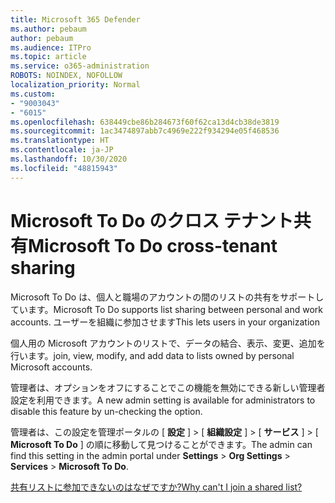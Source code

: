 ```yaml
---
title: Microsoft 365 Defender
ms.author: pebaum
author: pebaum
ms.audience: ITPro
ms.topic: article
ms.service: o365-administration
ROBOTS: NOINDEX, NOFOLLOW
localization_priority: Normal
ms.custom:
- "9003043"
- "6015"
ms.openlocfilehash: 638449cbe86b284673f60f62ca13d4cb38de3819
ms.sourcegitcommit: 1ac3474897abb7c4969e222f934294e05f468536
ms.translationtype: HT
ms.contentlocale: ja-JP
ms.lasthandoff: 10/30/2020
ms.locfileid: "48815943"
---
```

# <a name="microsoft-to-do-cross-tenant-sharing"></a><span data-ttu-id="56029-102">Microsoft To Do のクロス テナント共有</span><span class="sxs-lookup"><span data-stu-id="56029-102">Microsoft To Do cross-tenant sharing</span></span>

<span data-ttu-id="56029-103">Microsoft To Do は、個人と職場のアカウントの間のリストの共有をサポートしています。</span><span class="sxs-lookup"><span data-stu-id="56029-103">Microsoft To Do supports list sharing between personal and work accounts.</span></span> <span data-ttu-id="56029-104">ユーザーを組織に参加させます</span><span class="sxs-lookup"><span data-stu-id="56029-104">This lets users in your organization</span></span>

<span data-ttu-id="56029-105">個人用の Microsoft アカウントのリストで、データの結合、表示、変更、追加を行います。</span><span class="sxs-lookup"><span data-stu-id="56029-105">join, view, modify, and add data to lists owned by personal Microsoft accounts.</span></span>

<span data-ttu-id="56029-106">管理者は、オプションをオフにすることでこの機能を無効にできる新しい管理者設定を利用できます。</span><span class="sxs-lookup"><span data-stu-id="56029-106">A new admin setting is available for administrators to disable this feature by un-checking the option.</span></span>

<span data-ttu-id="56029-107">管理者は、この設定を管理ポータルの [ **設定** ]  >  [ **組織設定** ]  >  [ **サービス** ]  >  [ **Microsoft To Do** ] の順に移動して見つけることができます。</span><span class="sxs-lookup"><span data-stu-id="56029-107">The admin can find this setting in the admin portal under **Settings** > **Org Settings** > **Services** > **Microsoft To Do**.</span></span>  

[<span data-ttu-id="56029-108">共有リストに参加できないのはなぜですか?</span><span class="sxs-lookup"><span data-stu-id="56029-108">Why can't I join a shared list?</span></span>](https://support.microsoft.com/office/why-can-t-i-join-a-shared-list-3a6195de-e3a8-437a-b562-7c8c011dc574?ui=en-us&rs=en-us&ad=us)